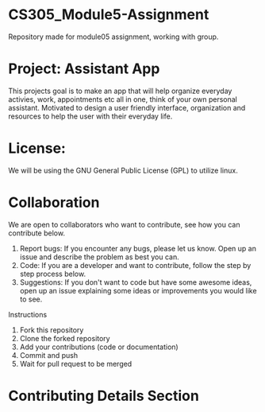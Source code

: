 # CS305_Module5-Assignment
Repository made for module05 assignment, working with group. 

# Project: Assistant App
This projects goal is to make an app that will help organize everyday activies, work, appointments etc all in one, think of your own personal assistant. Motivated to design a user friendly interface, organization and  resources to help the user with their everyday life. 

# License:
We will be using the GNU General Public License (GPL) to utilize linux. 

# Collaboration
We are open to collaborators who want to contribute, see how you can contribute below.
1. Report bugs: If you encounter any bugs, please let us know. Open up an issue and describe the problem as best you can.
2. Code: If you are a developer and want to contribute, follow the step by step process below. 
3. Suggestions: If you don't want to code but have some awesome ideas, open up an issue explaining some ideas or improvements you would like to see. 

Instructions
1. Fork this repository
2. Clone the forked repository
3. Add your contributions (code or documentation)
4. Commit and push
5. Wait for pull request to be merged

# Contributing Details Section
